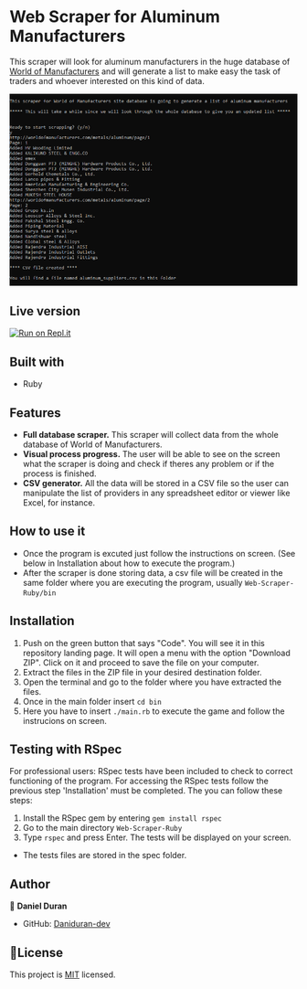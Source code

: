 # Web Scraper for Aluminum Manufacturers

This scraper will look for aluminum manufacturers in the huge database of [World of Manufacturers](https://worldofmanufacturers.com) and will generate a list to make easy the task of traders and whoever interested on this kind of data.

![screenshot](Screenshot_scraper.png)

## Live version

[![Run on Repl.it](https://repl.it/badge/github/Daniduran-dev/Web-Scraper-Ruby)](https://repl.it/github/Daniduran-dev/Web-Scraper-Ruby)

## Built with

- Ruby

## Features

- **Full database scraper.** This scraper will collect data from the whole database of World of Manufacturers.
- **Visual process progress.** The user will be able to see on the screen what the scraper is doing and check if theres any problem or if the process is finished.
- **CSV generator.** All the data will be stored in a CSV file so the user can manipulate the list of providers in any spreadsheet editor or viewer like Excel, for instance.

## How to use it

- Once the program is excuted just follow the instructions on screen. (See below in Installation about how to execute the program.)
- After the scraper is done storing data, a csv file will be created in the same folder where you are executing the program, usually `Web-Scraper-Ruby/bin`

## Installation

1. Push on the green button that says "Code". You will see it in this repository landing page. It will open a menu with the option "Download ZIP". Click on it and proceed to save the file on your computer.
2. Extract the files in the ZIP file in your desired destination folder.
3. Open the terminal and go to the folder where you have extracted the files.
4. Once in the main folder insert `cd bin`
5. Here you have to insert `./main.rb` to execute the game and follow the instrucions on screen.

## Testing with RSpec

For professional users: RSpec tests have been included to check to correct functioning of the program.
For accessing the RSpec tests follow the previous step 'Installation' must be completed. The you can follow these steps:

1. Install the RSpec gem by entering `gem install rspec`
2. Go to the main directory `Web-Scraper-Ruby`
3. Type `rspec` and press Enter. The tests will be displayed on your screen.
  
- The tests files are stored in the spec folder.

## Author

👤 **Daniel Duran**

- GitHub: [Daniduran-dev](https://github.com/Daniduran-dev)

## 📝License

This project is [MIT](https://opensource.org/licenses/MIT) licensed.
